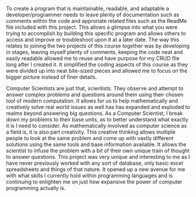 To create a program that is maintainable, readable, and adaptable a developer/programmer needs to leave plenty of documentation such as comments within the code and approriate related files such as the ReadMe file included with this project. This allows a glimpse into what you were trying to accomplish by building this specific program and allows others to access and improve or troubleshoot upon it at a later date. The way this relates to joining the two projects of this course together was by developing in stages, leaving myself plenty of comments, keeping the code neat and easily readable allowed me to reuse and have purpose for my CRUD file long after I created it. It simplified the coding aspects of this course as they were divided up into neat bite-sized pieces and allowed me to focus on the bigger picture instead of finer details.

Computer Scientists are just that, scientists. They observe and attempt to answer complex problems and questions around them using their chosen tool of modern computation. It allows for us to help mathematically and creatively solve real world issues as well has has expanded and exploded to realms beyond answering big questions. As a Computer Scientist, I break down my problems to their base units, as to better understand what exactly it is I need to consider. As mathematically involved as computer science as a field is, it is also part creativity. This creative thinking allows multiple people to look at the same problem and come up with vastly different solutions using the same tools and base information available. It allows the scientist to infuse the problem with a bit of their own unique train of thought to answer questions. This project was very unique and interesting to me as I have never previously worked with any sort of database, only basic excel spreadsheets and things of that nature. It opened up a new avenue for me with what skills I currently hold within programming languages and is continuing to enlighten me on just how expansive the power of computer programming actually is. 
